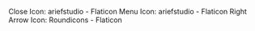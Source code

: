 Close Icon: ariefstudio - Flaticon
Menu Icon: ariefstudio - Flaticon
Right Arrow Icon: Roundicons - Flaticon